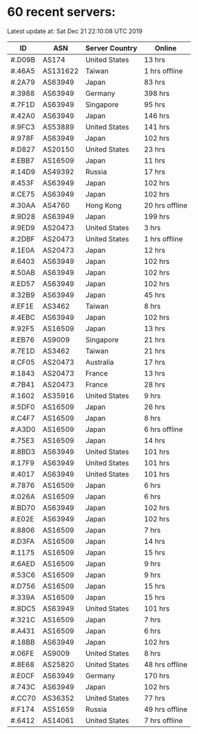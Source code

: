# 60 recent servers:

Latest update at: Sat Dec 21 22:10:08 UTC 2019

| ID | ASN | Server Country | Online |
| -- | --- | -------------- | ------ |
| #.D09B | AS174 | United States | 13 hrs |
| #.46A5 | AS131622 | Taiwan | 1 hrs offline |
| #.2A79 | AS63949 | Japan | 83 hrs |
| #.3988 | AS63949 | Germany | 398 hrs |
| #.7F1D | AS63949 | Singapore | 95 hrs |
| #.42A0 | AS63949 | Japan | 146 hrs |
| #.9FC3 | AS53889 | United States | 141 hrs |
| #.978F | AS63949 | Japan | 102 hrs |
| #.D827 | AS20150 | United States | 23 hrs |
| #.EBB7 | AS16509 | Japan | 11 hrs |
| #.14D9 | AS49392 | Russia | 17 hrs |
| #.453F | AS63949 | Japan | 102 hrs |
| #.CE75 | AS63949 | Japan | 102 hrs |
| #.30AA | AS4760 | Hong Kong | 20 hrs offline |
| #.9D28 | AS63949 | Japan | 199 hrs |
| #.9ED9 | AS20473 | United States | 3 hrs |
| #.2DBF | AS20473 | United States | 1 hrs offline |
| #.1E0A | AS20473 | Japan | 12 hrs |
| #.6403 | AS63949 | Japan | 102 hrs |
| #.50AB | AS63949 | Japan | 102 hrs |
| #.ED57 | AS63949 | Japan | 102 hrs |
| #.32B9 | AS63949 | Japan | 45 hrs |
| #.EF1E | AS3462 | Taiwan | 8 hrs |
| #.4EBC | AS63949 | Japan | 102 hrs |
| #.92F5 | AS16509 | Japan | 13 hrs |
| #.EB76 | AS9009 | Singapore | 21 hrs |
| #.7E1D | AS3462 | Taiwan | 21 hrs |
| #.CF05 | AS20473 | Australia | 17 hrs |
| #.1843 | AS20473 | France | 13 hrs |
| #.7B41 | AS20473 | France | 28 hrs |
| #.1602 | AS35916 | United States | 9 hrs |
| #.5DF0 | AS16509 | Japan | 26 hrs |
| #.C4F7 | AS16509 | Japan | 8 hrs |
| #.A3D0 | AS16509 | Japan | 6 hrs offline |
| #.75E3 | AS16509 | Japan | 14 hrs |
| #.8BD3 | AS63949 | United States | 101 hrs |
| #.17F9 | AS63949 | United States | 101 hrs |
| #.4017 | AS63949 | United States | 101 hrs |
| #.7876 | AS16509 | Japan | 6 hrs |
| #.026A | AS16509 | Japan | 6 hrs |
| #.BD70 | AS63949 | Japan | 102 hrs |
| #.E02E | AS63949 | Japan | 102 hrs |
| #.8806 | AS16509 | Japan | 7 hrs |
| #.D3FA | AS16509 | Japan | 14 hrs |
| #.1175 | AS16509 | Japan | 15 hrs |
| #.6AED | AS16509 | Japan | 9 hrs |
| #.53C6 | AS16509 | Japan | 9 hrs |
| #.D756 | AS16509 | Japan | 15 hrs |
| #.339A | AS16509 | Japan | 15 hrs |
| #.8DC5 | AS63949 | United States | 101 hrs |
| #.321C | AS16509 | Japan | 7 hrs |
| #.A431 | AS16509 | Japan | 6 hrs |
| #.18BB | AS63949 | Japan | 102 hrs |
| #.06FE | AS9009 | United States | 8 hrs |
| #.8E68 | AS25820 | United States | 48 hrs offline |
| #.E0CF | AS63949 | Germany | 170 hrs |
| #.743C | AS63949 | Japan | 102 hrs |
| #.CC70 | AS36352 | United States | 77 hrs |
| #.F174 | AS51659 | Russia | 49 hrs offline |
| #.6412 | AS14061 | United States | 7 hrs offline |

